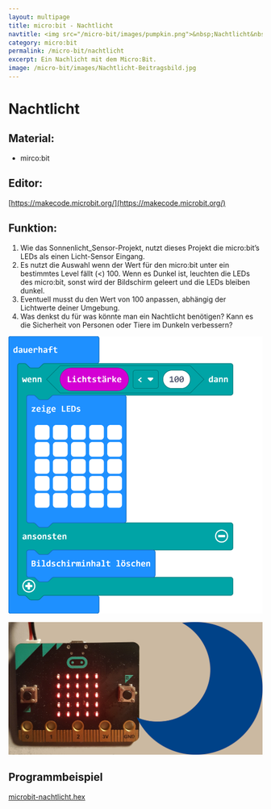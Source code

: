 ```yaml
---
layout: multipage
title: micro:bit - Nachtlicht
navtitle: <img src="/micro-bit/images/pumpkin.png">&nbsp;Nachtlicht&nbsp;<img src="/micro-bit/images/vcp-meet.png" title="Dieses Angebot kann auch über VCP-Meet genutzt werden.">
category: micro:bit
permalink: /micro-bit/nachtlicht
excerpt: Ein Nachlicht mit dem Micro:Bit.
image: /micro-bit/images/Nachtlicht-Beitragsbild.jpg
---
```


# Nachtlicht

## Material:

+ mirco:bit

## Editor:

[https://makecode.microbit.org/](https://makecode.microbit.org/)

## Funktion:

1. Wie das Sonnenlicht_Sensor-Projekt, nutzt dieses Projekt die micro:bit’s LEDs als einen Licht-Sensor Eingang.
2. Es nutzt die Auswahl wenn der Wert für den micro:bit unter ein bestimmtes Level fällt (<) 100. Wenn es Dunkel ist, leuchten die LEDs des micro:bit, sonst wird der Bildschirm geleert und die LEDs bleiben dunkel.
3. Eventuell musst du den Wert von 100 anpassen, abhängig der Lichtwerte deiner Umgebung.
4. Was denkst du für was könnte man ein Nachtlicht benötigen?
   Kann es die Sicherheit von Personen oder Tiere im Dunkeln verbessern?

![](images/microbit-Screenshot-nachtlicht.png)

![](images/Nachtlicht-Beitragsbild.jpg)


## Programmbeispiel
[microbit-nachtlicht.hex](appendix/microbit-nachtlicht.hex)
